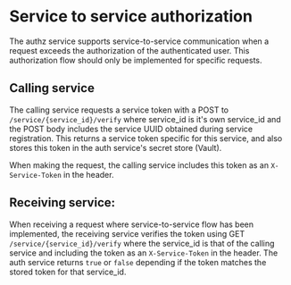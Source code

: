 # Service to service authorization 

The authz service supports service-to-service communication when a request exceeds the authorization of the authenticated user. This authorization flow should only be implemented for specific requests. 

## Calling service

The calling service requests a service token with a POST to `/service/{service_id}/verify` where service_id is it's own service_id and the POST body includes the service UUID obtained during service registration. This returns a service token specific for this service, and also stores this token in the auth service's secret store (Vault).  

When making the request, the calling service includes this token as an `X-Service-Token` in the header. 

## Receiving service:

When receiving a request where service-to-service flow has been implemented, the receiving service verifies the token using GET `/service/{service_id}/verify` where the service_id is that of the calling service and including the token as an `X-Service-Token` in the header. The auth service returns `true` or `false` depending if the token matches the stored token for that service_id. 